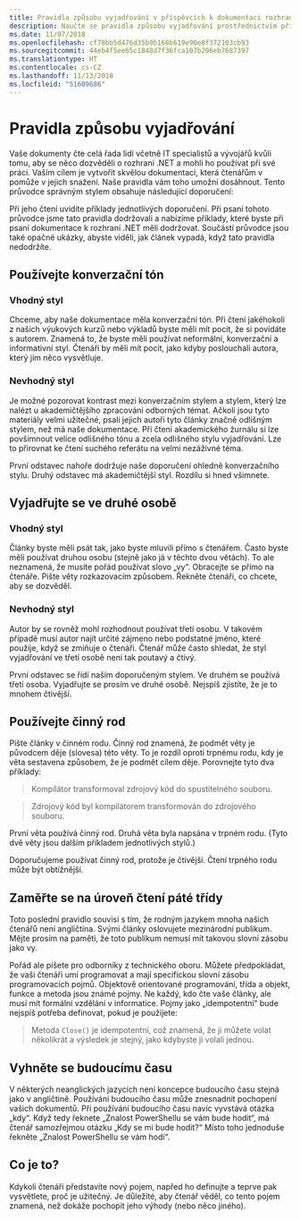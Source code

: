 ```yaml
---
title: Pravidla způsobu vyjadřování v příspěvcích k dokumentaci rozhraní .NET
description: Naučte se pravidla způsobu vyjadřování prostřednictvím příkladů stylu v porovnání s příklady, které tato pravidla nedodržují.
ms.date: 11/07/2018
ms.openlocfilehash: cf78bb5d476d35b9b168b619e90e8f372103cb93
ms.sourcegitcommit: 44eb4f5ee65c1848d7f36fca107b296eb7687397
ms.translationtype: HT
ms.contentlocale: cs-CZ
ms.lasthandoff: 11/13/2018
ms.locfileid: "51609686"
---
```

# <a name="voice-and-tone-guidelines"></a>Pravidla způsobu vyjadřování

Vaše dokumenty čte celá řada lidí včetně IT specialistů a vývojářů kvůli tomu, aby se něco dozvěděli o rozhraní .NET a mohli ho používat při své práci. Vaším cílem je vytvořit skvělou dokumentaci, která čtenářům v pomůže v jejich snažení. Naše pravidla vám toho umožní dosáhnout. Tento průvodce správným stylem obsahuje následující doporučení:

Při jeho čtení uvidíte příklady jednotlivých doporučení. Při psaní tohoto průvodce jsme tato pravidla dodržovali a nabízíme příklady, které byste při psaní dokumentace k rozhraní .NET měli dodržovat. Součástí průvodce jsou také opačné ukázky, abyste viděli, jak článek vypadá, když tato pravidla nedodržíte.

## <a name="use-a-conversational-tone"></a>Používejte konverzační tón

### <a name="appropriate-style"></a>Vhodný styl

Chceme, aby naše dokumentace měla konverzační tón. Při čtení jakéhokoli z našich výukových kurzů nebo výkladů byste měli mít pocit, že si povídáte s autorem. Znamená to, že byste měli používat neformální, konverzační a informativní styl. Čtenáři by měli mít pocit, jako kdyby poslouchali autora, který jim něco vysvětluje.

### <a name="inappropriate-style"></a>Nevhodný styl

Je možné pozorovat kontrast mezi konverzačním stylem a stylem, který lze nalézt u akademičtějšího zpracování odborných témat. Ačkoli jsou tyto materiály velmi užitečné, psali jejich autoři tyto články značně odlišným stylem, než má naše dokumentace. Při čtení akademického žurnálu si lze povšimnout velice odlišného tónu a zcela odlišného stylu vyjadřování. Lze to přirovnat ke čtení suchého referátu na velmi nezáživné téma.  

První odstavec nahoře dodržuje naše doporučení ohledně konverzačního stylu. Druhý odstavec má akademičtější styl. Rozdílu si hned všimnete. 

## <a name="write-in-second-person"></a>Vyjadřujte se ve druhé osobě

### <a name="appropriate-style"></a>Vhodný styl

Články byste měli psát tak, jako byste mluvili přímo s čtenářem. Často byste měli používat druhou osobu (stejně jako já v těchto dvou větách). To ale neznamená, že musíte pořád používat slovo „vy“. Obracejte se přímo na čtenáře. Pište věty rozkazovacím způsobem. Řekněte čtenáři, co chcete, aby se dozvěděl.

### <a name="inappropriate-style"></a>Nevhodný styl

Autor by se rovněž mohl rozhodnout používat třetí osobu. V takovém případě musí autor najít určité zájmeno nebo podstatné jméno, které použije, když se zmiňuje o čtenáři. Čtenář může často shledat, že styl vyjadřování ve třetí osobě není tak poutavý a čtivý.

První odstavec se řídí naším doporučeným stylem. Ve druhém se používá třetí osoba. Vyjadřujte se prosím ve druhé osobě. Nejspíš zjistíte, že je to mnohem čtivější.

## <a name="use-active-voice"></a>Používejte činný rod

Pište články v činném rodu. Činný rod znamená, že podmět věty je původcem děje (slovesa) této věty. To je rozdíl oproti trpnému rodu, kdy je věta sestavena způsobem, že je podmět cílem děje. Porovnejte tyto dva příklady:

>Kompilátor transformoval zdrojový kód do spustitelného souboru.

>Zdrojový kód byl kompilátorem transformován do zdrojového souboru.

První věta používá činný rod. Druhá věta byla napsána v trpném rodu. (Tyto dvě věty jsou dalším příkladem jednotlivých stylů.)

Doporučujeme používat činný rod, protože je čtivější. Čtení trpného rodu může být obtížnější.

## <a name="target-a-fifth-grade-reading-level"></a>Zaměřte se na úroveň čtení páté třídy

Toto poslední pravidlo souvisí s tím, že rodným jazykem mnoha našich čtenářů není angličtina. Svými články oslovujete mezinárodní publikum. Mějte prosím na paměti, že toto publikum nemusí mít takovou slovní zásobu jako vy.

Pořád ale píšete pro odborníky z technického oboru. Můžete předpokládat, že vaši čtenáři umí programovat a mají specifickou slovní zásobu programovacích pojmů. Objektově orientované programování, třída a objekt, funkce a metoda jsou známé pojmy. Ne každý, kdo čte vaše články, ale musí mít formální vzdělání v informatice. Pojmy jako „idempotentní“ bude nejspíš potřeba definovat, pokud je použijete:

>Metoda `Close()` je idempotentní, což znamená, že ji můžete volat několikrát a výsledek je stejný, jako kdybyste ji volali jednou.

## <a name="avoid-future-tense"></a>Vyhněte se budoucímu času

V některých neanglických jazycích není koncepce budoucího času stejná jako v angličtině. Používání budoucího času může znesnadnit pochopení vašich dokumentů. Při používání budoucího času navíc vyvstává otázka „kdy“. Když tedy řeknete „Znalost PowerShellu se vám bude hodit“, má čtenář samozřejmou otázku „Kdy se mi bude hodit?“ Místo toho jednoduše řekněte „Znalost PowerShellu se vám hodí“.

## <a name="what-is-it---so-what"></a>Co je to?

Kdykoli čtenáři představíte nový pojem, napřed ho definujte a teprve pak vysvětlete, proč je užitečný. Je důležité, aby čtenář věděl, co tento pojem znamená, než dokáže pochopit jeho výhody (nebo něco jiného).
